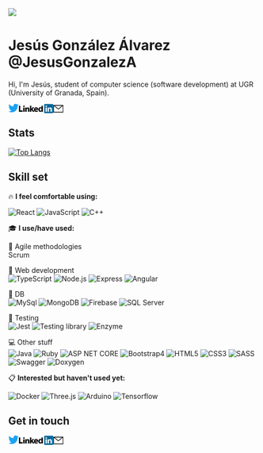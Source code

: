 <img width=30% src='https://avatars.githubusercontent.com/u/51116828?s=460&u=4fdc6df0e294bf9e5a4fca735177f1b2f6d6a19f&v=4'/>

# Jesús González Álvarez @JesusGonzalezA 
Hi, I'm Jesús, student of computer science (software development) at UGR (University of Granada, Spain). 


<a href="https://twitter.com/JesusGonADev">
  <img align="left" alt="JesusGonzalezA | Twitter" width="21px" src="https://raw.githubusercontent.com/JesusGonzalezA/JesusGonzalezA/master/assets/twitter-logo.png" />
</a>
<a href="https://www.linkedin.com/in/jesusgonzalezalvarez">
  <img align="left" alt="Mail" width="70px" src="https://raw.githubusercontent.com/JesusGonzalezA/JesusGonzalezA/master/assets/linkedin-logo.png" />
</a>
<a href="mailto:jesusgranada99@gmail.com?Subject=Hola%20Jesús!">
 <img align="left" alt="Mail" width="20px" src="https://raw.githubusercontent.com/JesusGonzalezA/JesusGonzalezA/master/assets/mail-icon.png" />
</a><br>


## Stats

[![Top Langs](https://github-readme-stats.vercel.app/api/top-langs/?username=JesusGonzalezA&layout=compact)](https://github.com/JesusGonzalezA?tab=repositories)


## Skill set

:fire: **I feel comfortable using:** 

![React](https://img.shields.io/badge/-React-61DAFB?logo=react&logoColor=white)
![JavaScript](https://img.shields.io/badge/-JavaScript-F7DF1E?logo=JavaScript&logoColor=black)
![C++](https://img.shields.io/badge/-C++-00599C?&logo=cplusplus?logoColor=black)

:mortar_board: **I use/have used:**


:two_men_holding_hands: Agile methodologies \
Scrum


:hammer: Web development \
![TypeScript](https://img.shields.io/badge/-TypeScript-3178C6?logo=TypeScript&logoColor=white)
![Node.js](https://img.shields.io/badge/-Node.js-339933?&logo=node.js?logoColor=white)
![Express](https://img.shields.io/badge/-Express-339933?&logo=node.js?ogoColor=white)
![Angular](https://img.shields.io/badge/-Angular-DD0031?logo=angular)
    
    
:floppy_disk: DB \
![MySql](https://img.shields.io/badge/-MySql-4479A1?logo=mysql&logoColor=white)
![MongoDB](https://img.shields.io/badge/-MongoDB-47A248?logo=MongoDB&logoColor=white)
![Firebase](https://img.shields.io/badge/-Firebase-FFCA28?logo=firebase&logoColor=white)
![SQL Server](https://img.shields.io/badge/-SQL%20Server-CC2927?logo=microsoftsqlserver&logoColor=white)

    
:microscope: Testing \
![Jest](https://img.shields.io/badge/-Jest-C21325?logo=Jest&logoColor=white)
![Testing library](https://img.shields.io/badge/-Testing%20library-E33332?logo=testinglibrary&logoColor=white)
![Enzyme](https://img.shields.io/badge/-Enzyme-141526?logo=speedtest&logoColor=white)
    
    
:computer: Other stuff \
![Java](https://img.shields.io/badge/-Java-007396?logo=java&logoColor=white)
![Ruby](https://img.shields.io/badge/-Ruby-CC342D?logo=ruby&logoColor=white)
![ASP NET CORE](https://img.shields.io/badge/-Ruby-512BD4?logo=ruby&logoColor=white)
![Bootstrap4](https://img.shields.io/badge/-Bootstrap-7952B3?logo=bootstrap&logoColor=white)
![HTML5](https://img.shields.io/badge/-HTML5-E34F26?logo=html5&logoColor=white)
![CSS3](https://img.shields.io/badge/-CSS3-1572B6?logo=css3&logoColor=white)
![SASS](https://img.shields.io/badge/-SASS-CC6699?logo=sass&logoColor=white)
![Swagger](https://img.shields.io/badge/-Swagger-85EA2D?logo=swagger&logoColor=white)
![Doxygen](https://img.shields.io/badge/-Doxygen-8CA1AF?logo=readthedocs&logoColor=white)

:clipboard: **Interested but haven't used yet:** 

![Docker](https://img.shields.io/badge/-Docker-2496ED?logo=docker&logoColor=white)
![Three.js](https://img.shields.io/badge/-Three.js-000000?logo=three-dot-js&logoColor=white)
![Arduino](https://img.shields.io/badge/-Arduino-00979D?logo=arduino&logoColor=white)
![Tensorflow](https://img.shields.io/badge/-Tensorflow-FF6F00?logo=tensorflow&logoColor=white)


## Get in touch 

<a href="https://twitter.com/JesusGonADev">
  <img align="left" alt="JesusGonzalezA | Twitter" width="21px" src="https://raw.githubusercontent.com/JesusGonzalezA/JesusGonzalezA/master/assets/twitter-logo.png" />
</a>
<a href="https://www.linkedin.com/in/jesusgonzalezalvarez">
  <img align="left" alt="Mail" width="70px" src="https://raw.githubusercontent.com/JesusGonzalezA/JesusGonzalezA/master/assets/linkedin-logo.png" />
</a>
<a href="mailto:jesusgranada99@gmail.com?Subject=Hola%20Jesús!">
 <img align="left" alt="Mail" width="20px" src="https://raw.githubusercontent.com/JesusGonzalezA/JesusGonzalezA/master/assets/mail-icon.png" />
</a>
